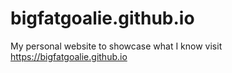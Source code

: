 # bigfatgoalie.github.io
My personal website to showcase what I know
visit https://bigfatgoalie.github.io
